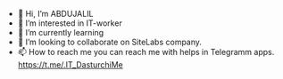 
- 👋 Hi, I’m ABDUJALIL
- 👀 I’m interested in  IT-worker
- 🌱 I’m currently learning  
- 💞️ I’m looking to collaborate on SiteLabs company.
- 📫 How to reach me you can reach me with helps in Telegramm apps. https://t.me/.IT_DasturchiMe

<!---![b1](https://github.com/ABDUJALIL12/ABDUJALIL12/assets/141987560/ffe3544f-138e-4081-831d-5abf708ca337)
![Uploading about-us.png…]()

ABDUJALIL12/ABDUJALIL12 is a ✨ special ✨ repository because its `README.md` (this file) appears on your GitHub profile.
You can click the Preview link to take a look at your changes.
--->
